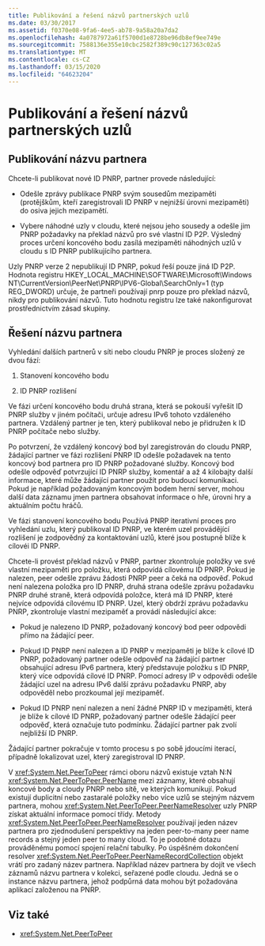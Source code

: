 ```yaml
---
title: Publikování a řešení názvů partnerských uzlů
ms.date: 03/30/2017
ms.assetid: f0370e08-9fa6-4ee5-ab78-9a58a20a7da2
ms.openlocfilehash: 4a0787972a61f5700d1e8728be96db8ef9ee749e
ms.sourcegitcommit: 7588136e355e10cbc2582f389c90c127363c02a5
ms.translationtype: MT
ms.contentlocale: cs-CZ
ms.lasthandoff: 03/15/2020
ms.locfileid: "64623204"
---
```

# <a name="peer-name-publication-and-resolution"></a>Publikování a řešení názvů partnerských uzlů

## <a name="publishing-a-peer-name"></a>Publikování názvu partnera  

 Chcete-li publikovat nové ID PNRP, partner provede následující:  
  
- Odešle zprávy publikace PNRP svým sousedům mezipaměti (protějškům, kteří zaregistrovali ID PNRP v nejnižší úrovni mezipaměti) do osiva jejich mezipamětí.  
  
- Vybere náhodné uzly v cloudu, které nejsou jeho sousedy a odešle jim PNRP požadavky na překlad názvů pro své vlastní ID P2P. Výsledný proces určení koncového bodu zasílá mezipaměti náhodných uzlů v cloudu s ID PNRP publikujícího partnera.  
  
Uzly PNRP verze 2 nepublikují ID PNRP, pokud řeší pouze jiná ID P2P. Hodnota registru HKEY_LOCAL_MACHINE\SOFTWARE\Microsoft\Windows NT\CurrentVersion\PeerNet\PNRP\IPV6-Global\SearchOnly=1 (typ REG_DWORD) určuje, že partneři používají pnrp pouze pro překlad názvů, nikdy pro publikování názvů. Tuto hodnotu registru lze také nakonfigurovat prostřednictvím zásad skupiny.  
  
## <a name="resolving-a-peer-name"></a>Řešení názvu partnera

 Vyhledání dalších partnerů v síti nebo cloudu PNRP je proces složený ze dvou fází:  
  
1. Stanovení koncového bodu  
  
2. ID PNRP rozlišení  
  
 Ve fázi určení koncového bodu druhá strana, která se pokouší vyřešit ID PNRP služby v jiném počítači, určuje adresu IPv6 tohoto vzdáleného partnera.  Vzdálený partner je ten, který publikoval nebo je přidružen k ID PNRP počítače nebo služby.  
  
 Po potvrzení, že vzdálený koncový bod byl zaregistrován do cloudu PNRP, žádající partner ve fázi rozlišení PNRP ID odešle požadavek na tento koncový bod partnera pro ID PNRP požadované služby. Koncový bod odešle odpověď potvrzující ID PNRP služby, komentář a až 4 kilobajty další informace, které může žádající partner použít pro budoucí komunikaci. Pokud je například požadovaným koncovým bodem herní server, mohou další data záznamu jmen partnera obsahovat informace o hře, úrovni hry a aktuálním počtu hráčů.  
  
 Ve fázi stanovení koncového bodu Používá PNRP iterativní proces pro vyhledání uzlu, který publikoval ID PNRP, ve kterém uzel provádějící rozlišení je zodpovědný za kontaktování uzlů, které jsou postupně blíže k cílovéi ID PNRP.  
  
 Chcete-li provést překlad názvů v PNRP, partner zkontroluje položky ve své vlastní mezipaměti pro položku, která odpovídá cílovému ID PNRP. Pokud je nalezen, peer odešle zprávu žádosti PNRP peer a čeká na odpověď. Pokud není nalezena položka pro ID PNRP, druhá strana odešle zprávu požadavku PNRP druhé straně, která odpovídá položce, která má ID PNRP, které nejvíce odpovídá cílovému ID PNRP. Uzel, který obdrží zprávu požadavku PNRP, zkontroluje vlastní mezipaměť a provádí následující akce:  
  
- Pokud je nalezeno ID PNRP, požadovaný koncový bod peer odpovědi přímo na žádající peer.  
  
- Pokud ID PNRP není nalezen a ID PNRP v mezipaměti je blíže k cílové ID PNRP, požadovaný partner odešle odpověď na žádající partner obsahující adresu IPv6 partnera, který představuje položku s ID PNRP, který více odpovídá cílové ID PNRP. Pomocí adresy IP v odpovědi odešle žádající uzel na adresu IPv6 další zprávu požadavku PNRP, aby odpověděl nebo prozkoumal její mezipaměť.  
  
- Pokud ID PNRP není nalezen a není žádné PNRP ID v mezipaměti, která je blíže k cílové ID PNRP, požadovaný partner odešle žádající peer odpověď, která označuje tuto podmínku. Žádající partner pak zvolí nejbližší ID PNRP.  
  
Žádající partner pokračuje v tomto procesu s po sobě jdoucími iterací, případně lokalizovat uzel, který zaregistroval ID PNRP.  
  
 V <xref:System.Net.PeerToPeer> rámci oboru názvů existuje vztah N:N <xref:System.Net.PeerToPeer.PeerName> mezi záznamy, které obsahují koncové body a cloudy PNRP nebo sítě, ve kterých komunikují. Pokud existují duplicitní nebo zastaralé položky nebo více uzlů se stejným názvem partnera, mohou <xref:System.Net.PeerToPeer.PeerNameResolver> uzly PNRP získat aktuální informace pomocí třídy. Metody <xref:System.Net.PeerToPeer.PeerNameResolver> používají jeden název partnera pro zjednodušení perspektivy na jeden peer-to-many peer name records a stejný jeden peer to many cloud. To je podobné dotazu prováděnému pomocí spojení relační tabulky. Po úspěšném dokončení resolver <xref:System.Net.PeerToPeer.PeerNameRecordCollection> objekt vrátí pro zadaný název partnera.  Například název partnera by dojít ve všech záznamů názvu partnera v kolekci, seřazené podle cloudu. Jedná se o instance názvu partnera, jehož podpůrná data mohou být požadována aplikací založenou na PNRP.  
  
## <a name="see-also"></a>Viz také

- <xref:System.Net.PeerToPeer>
